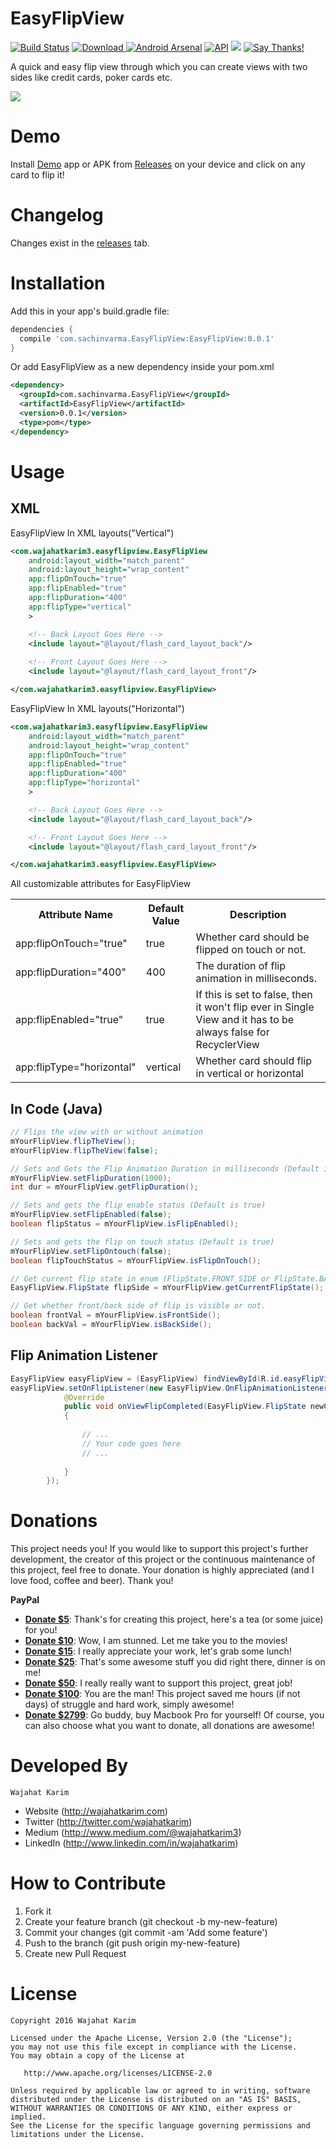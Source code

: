 EasyFlipView
============
[![Build Status](https://travis-ci.org/wajahatkarim3/EasyFlipView.svg?branch=master)](https://travis-ci.org/wajahatkarim3/EasyFlipView) [ ![Download](https://api.bintray.com/packages/wajahatkarim3/EasyFlipView/com.wajahatkarim3.EasyFlipView/images/download.svg) ](https://bintray.com/wajahatkarim3/EasyFlipView/com.wajahatkarim3.EasyFlipView/_latestVersion) [![Android Arsenal](https://img.shields.io/badge/Android%20Arsenal-EasyFlipView-brightgreen.svg?style=flat)](https://android-arsenal.com/details/1/5051) [![API](https://img.shields.io/badge/API-15%2B-blue.svg?style=flat)](https://android-arsenal.com/api?level=15) [![](https://img.shields.io/badge/MaterialUp-EasyFlipView-yellowgreen.png)](https://material.uplabs.com/posts/easyflipview) [![Say Thanks!](https://img.shields.io/badge/Say%20Thanks-!-1EAEDB.svg)](https://saythanks.io/to/wajahatkarim3)

A quick and easy flip view through which you can create views with two sides like credit cards, poker cards etc. 

![](https://github.com/wajahatkarim3/EasyFlipView/blob/master/Art/demo.gif)

Demo
====
Install [Demo](https://github.com/wajahatkarim3/EasyFlipView/releases/download/1.0.0/EasyFlipView-Demo_v1.0.0.apk) app or APK from [Releases](https://github.com/wajahatkarim3/EasyFlipView/releases) on your device and click on any card to flip it!

Changelog
=========
Changes exist in the [releases](https://github.com/wajahatkarim3/EasyFlipView/releases) tab.

Installation
============
Add this in your app's build.gradle file:
```groovy
dependencies {
  compile 'com.sachinvarma.EasyFlipView:EasyFlipView:0.0.1'
}
```

Or add EasyFlipView as a new dependency inside your pom.xml

```xml
<dependency> 
  <groupId>com.sachinvarma.EasyFlipView</groupId>
  <artifactId>EasyFlipView</artifactId> 
  <version>0.0.1</version>
  <type>pom</type> 
</dependency>
```
Usage
=====

XML
---
EasyFlipView In XML layouts("Vertical")
```xml
<com.wajahatkarim3.easyflipview.EasyFlipView
	android:layout_width="match_parent"
	android:layout_height="wrap_content"
	app:flipOnTouch="true"
	app:flipEnabled="true"
	app:flipDuration="400"
	app:flipType="vertical"
	>

	<!-- Back Layout Goes Here -->
	<include layout="@layout/flash_card_layout_back"/>
        
	<!-- Front Layout Goes Here -->
	<include layout="@layout/flash_card_layout_front"/>

</com.wajahatkarim3.easyflipview.EasyFlipView>
```

EasyFlipView In XML layouts("Horizontal")
```xml
<com.wajahatkarim3.easyflipview.EasyFlipView
	android:layout_width="match_parent"
	android:layout_height="wrap_content"
	app:flipOnTouch="true"
	app:flipEnabled="true"
	app:flipDuration="400"
	app:flipType="horizontal"
	>

	<!-- Back Layout Goes Here -->
	<include layout="@layout/flash_card_layout_back"/>

	<!-- Front Layout Goes Here -->
	<include layout="@layout/flash_card_layout_front"/>

</com.wajahatkarim3.easyflipview.EasyFlipView>
```
All customizable attributes for EasyFlipView
<table>
    <th>Attribute Name</th>
    <th>Default Value</th>
    <th>Description</th>
    <tr>
        <td>app:flipOnTouch="true"</td>
        <td>true</td>
        <td>Whether card should be flipped on touch or not.</td>
    </tr>
    <tr>
        <td>app:flipDuration="400"</td>
        <td>400</td>
        <td>The duration of flip animation in milliseconds.</td>
    </tr>
    <tr>
        <td>app:flipEnabled="true"</td>
        <td>true</td>
        <td>If this is set to false, then it won't flip ever in Single View and it has to be always false for RecyclerView</td>
    </tr>
     <tr>
            <td>app:flipType="horizontal"</td>
            <td>vertical</td>
            <td>Whether card should flip in vertical or horizontal</td>
        </tr>
    </table>

In Code (Java)
----
```java
// Flips the view with or without animation
mYourFlipView.flipTheView();
mYourFlipView.flipTheView(false);

// Sets and Gets the Flip Animation Duration in milliseconds (Default is 400 ms)
mYourFlipView.setFlipDuration(1000);
int dur = mYourFlipView.getFlipDuration();

// Sets and gets the flip enable status (Default is true)
mYourFlipView.setFlipEnabled(false);
boolean flipStatus = mYourFlipView.isFlipEnabled();

// Sets and gets the flip on touch status (Default is true)
mYourFlipView.setFlipOntouch(false);
boolean flipTouchStatus = mYourFlipView.isFlipOnTouch();

// Get current flip state in enum (FlipState.FRONT_SIDE or FlipState.BACK_SIDE)
EasyFlipView.FlipState flipSide = mYourFlipView.getCurrentFlipState();

// Get whether front/back side of flip is visible or not.
boolean frontVal = mYourFlipView.isFrontSide();
boolean backVal = mYourFlipView.isBackSide();

```

Flip Animation Listener
---
```java
EasyFlipView easyFlipView = (EasyFlipView) findViewById(R.id.easyFlipView);
easyFlipView.setOnFlipListener(new EasyFlipView.OnFlipAnimationListener() {
            @Override
            public void onViewFlipCompleted(EasyFlipView.FlipState newCurrentSide) 
            {
                
                // ...
                // Your code goes here
                // ...
                
            }
        });
```

Donations
=============

This project needs you! If you would like to support this project's further development, the creator of this project or the continuous maintenance of this project, feel free to donate. Your donation is highly appreciated (and I love food, coffee and beer). Thank you!

**PayPal**

* **[Donate $5](https://www.paypal.me/WajahatKarim/5)**: Thank's for creating this project, here's a tea (or some juice) for you!
* **[Donate $10](https://www.paypal.me/WajahatKarim/10)**: Wow, I am stunned. Let me take you to the movies!
* **[Donate $15](https://www.paypal.me/WajahatKarim/15)**: I really appreciate your work, let's grab some lunch!
* **[Donate $25](https://www.paypal.me/WajahatKarim/25)**: That's some awesome stuff you did right there, dinner is on me!
* **[Donate $50](https://www.paypal.me/WajahatKarim/50)**: I really really want to support this project, great job!
* **[Donate $100](https://www.paypal.me/WajahatKarim/100)**: You are the man! This project saved me hours (if not days) of struggle and hard work, simply awesome!
* **[Donate $2799](https://www.paypal.me/WajahatKarim/2799)**: Go buddy, buy Macbook Pro for yourself!
Of course, you can also choose what you want to donate, all donations are awesome!

Developed By
============
```
Wajahat Karim
```
- Website (http://wajahatkarim.com)
- Twitter (http://twitter.com/wajahatkarim)
- Medium (http://www.medium.com/@wajahatkarim3)
- LinkedIn (http://www.linkedin.com/in/wajahatkarim)

# How to Contribute
1. Fork it
2. Create your feature branch (git checkout -b my-new-feature)
3. Commit your changes (git commit -am 'Add some feature')
4. Push to the branch (git push origin my-new-feature)
5. Create new Pull Request

# License

    Copyright 2016 Wajahat Karim

    Licensed under the Apache License, Version 2.0 (the "License");
    you may not use this file except in compliance with the License.
    You may obtain a copy of the License at

       http://www.apache.org/licenses/LICENSE-2.0

    Unless required by applicable law or agreed to in writing, software
    distributed under the License is distributed on an "AS IS" BASIS,
    WITHOUT WARRANTIES OR CONDITIONS OF ANY KIND, either express or implied.
    See the License for the specific language governing permissions and
    limitations under the License.
